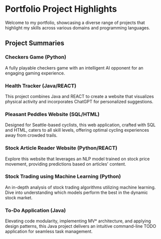 # Portfolio Project Highlights

Welcome to my portfolio, showcasing a diverse range of projects that highlight my skills across various domains and programming languages.

## Project Summaries

### Checkers Game (Python)
A fully playable checkers game with an intelligent AI opponent for an engaging gaming experience.

### Health Tracker (Java/REACT)
This project combines Java and REACT to create a website that visualizes physical activity and incorporates ChatGPT for personalized suggestions.

### Pleasant Peddles Website (SQL/HTML)
Designed for Seattle-based cyclists, this web application, crafted with SQL and HTML, caters to all skill levels, offering optimal cycling experiences away from crowded trails.

### Stock Article Reader Website (Python/REACT)
Explore this website that leverages an NLP model trained on stock price movement, providing predictions based on articles' content.

### Stock Trading using Machine Learning (Python)
An in-depth analysis of stock trading algorithms utilizing machine learning. Dive into understanding which models perform the best in the dynamic stock market.

### To-Do Application (Java)
Elevating code modularity, implementing MV* architecture, and applying design patterns, this Java project delivers an intuitive command-line TODO application for seamless task management.


